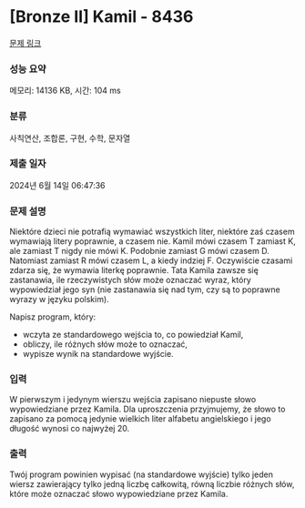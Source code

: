 # [Bronze II] Kamil - 8436 

[문제 링크](https://www.acmicpc.net/problem/8436) 

### 성능 요약

메모리: 14136 KB, 시간: 104 ms

### 분류

사칙연산, 조합론, 구현, 수학, 문자열

### 제출 일자

2024년 6월 14일 06:47:36

### 문제 설명

<p>Niektóre dzieci nie potrafią wymawiać wszystkich liter, niektóre zaś czasem wymawiają litery poprawnie, a czasem nie. Kamil mówi czasem T zamiast K, ale zamiast T nigdy nie mówi K. Podobnie zamiast G mówi czasem D. Natomiast zamiast R mówi czasem L, a kiedy indziej F. Oczywiście czasami zdarza się, że wymawia literkę poprawnie. Tata Kamila zawsze się zastanawia, ile rzeczywistych słów może oznaczać wyraz, który wypowiedział jego syn (nie zastanawia się nad tym, czy są to poprawne wyrazy w języku polskim).</p>

<p>Napisz program, który:</p>

<ul>
	<li>wczyta ze standardowego wejścia to, co powiedział Kamil,</li>
	<li>obliczy, ile różnych słów może to oznaczać,</li>
	<li>wypisze wynik na standardowe wyjście.</li>
</ul>

### 입력 

 <p>W pierwszym i jedynym wierszu wejścia zapisano niepuste słowo wypowiedziane przez Kamila. Dla uproszczenia przyjmujemy, że słowo to zapisano za pomocą jedynie wielkich liter alfabetu angielskiego i jego długość wynosi co najwyżej 20.</p>

### 출력 

 <p>Twój program powinien wypisać (na standardowe wyjście) tylko jeden wiersz zawierający tylko jedną liczbę całkowitą, równą liczbie różnych słów, które może oznaczać słowo wypowiedziane przez Kamila.</p>


